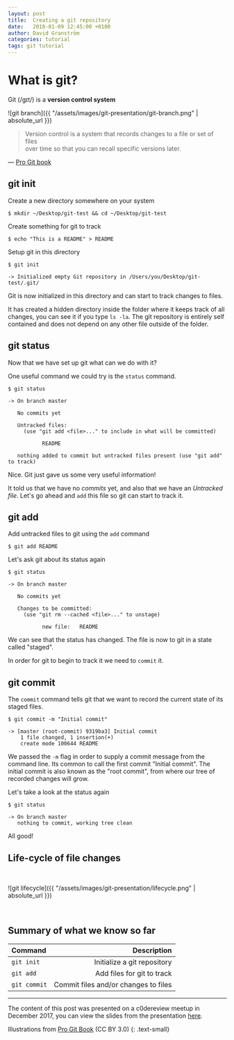 ```yaml
---
layout: post
title:  Creating a git repository
date:   2018-01-09 12:45:00 +0100
author: David Granström
categories: tutorial
tags: git tutorial
---
```


# What is git?

Git (/ɡɪt/) is a **version control system**

![git branch]({{ "/assets/images/git-presentation/git-branch.png" | absolute_url }})

> Version control is a system that records changes to a file or set of files<br/> over time so that you can recall specific versions later. 

— [Pro Git book](https://git-scm.com/book/en/v2)

## git init

Create a new directory somewhere on your system

```shell
$ mkdir ~/Desktop/git-test && cd ~/Desktop/git-test
```

Create something for git to track

```shell
$ echo "This is a README" > README
```

Setup git in this directory

```shell
$ git init

-> Initialized empty Git repository in /Users/you/Desktop/git-test/.git/
```

Git is now initialized in this directory and can start to track changes to files.

It has created a hidden directory inside the folder where it keeps track of all changes, you can see it if you type `ls -la`. The git repository is entirely self contained and does not depend on any other file outside of the folder.


## git status

Now that we have set up git what can we do with it?

One useful command we could try is the `status` command.

```shell
$ git status

-> On branch master

   No commits yet

   Untracked files:
     (use "git add <file>..." to include in what will be committed)

           README

   nothing added to commit but untracked files present (use "git add" to track)
```

Nice. Git just gave us some very useful information!

It told us that we have no *commits* yet, and also that we have an *Untracked file*. Let's go ahead and `add` this file so git can start to track it.


## git add

Add untracked files to git using the `add` command

```shell
$ git add README
```

Let's ask git about its status again


```shell
$ git status

-> On branch master

   No commits yet

   Changes to be committed:
     (use "git rm --cached <file>..." to unstage)

           new file:   README
```

We can see that the status has changed. The file is now to git in a state called "staged".

In order for git to begin to track it we need to `commit` it.


## git commit

The `commit` command tells git that we want to record the current state of its staged files.

```shell
$ git commit -m "Initial commit"

-> [master (root-commit) 9319ba3] Initial commit
    1 file changed, 1 insertion(+)
    create mode 100644 README
```

We passed the `-m` flag in order to supply a commit message from the command line. Its common to call the first commit "Initial commit". The initial commit is also known as the "root commit", from where our tree of recorded changes will grow.

Let's take a look at the status again

```shell
$ git status

-> On branch master
   nothing to commit, working tree clean
```

All good!


## Life-cycle of file changes

<br/>

![git lifecycle]({{ "/assets/images/git-presentation/lifecycle.png" | absolute_url }})

<br/>

## Summary of what we know so far

| Command                     | Description                          |
|:--------------------------- | ------------------------------------:|
| `git init`                  | Initialize a git repository          |
| `git add`                   | Add files for git to track           |
| `git commit`                | Commit files and/or changes to files |

---

The content of this post was presented on a c0dereview meetup in December 2017, you can view the slides from the presentation [here](https://davidgranstrom.github.io/git-presentation).

Illustrations from [Pro Git Book](https://git-scm.com/book/en/v2) (CC BY 3.0)
{: .text-small}
